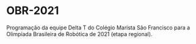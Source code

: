 # OBR-2021
Programação da equipe Delta T do Colégio Marista São Francisco para a Olimpíada Brasileira de Robótica de 2021 (etapa regional).  
